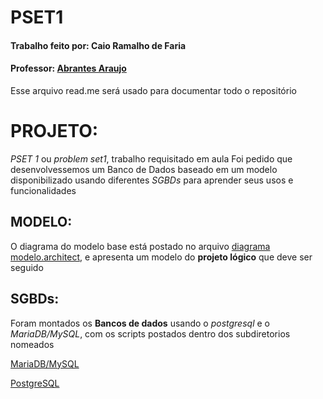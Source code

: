 # PSET1
#### Trabalho feito por: **Caio Ramalho de Faria**
#### Professor: [Abrantes Araujo](https://github.com/abrantesasf)
Esse arquivo read.me será usado para documentar todo o repositório

# PROJETO:
*PSET 1* ou *problem set1*, trabalho requisitado em aula
Foi pedido que desenvolvessemos um Banco de Dados baseado em um modelo disponibilizado usando diferentes *SGBDs* para aprender seus usos e funcionalidades


## MODELO:
O diagrama do modelo base está postado no arquivo [diagrama modelo.architect](https://github.com/RamalhoCaio/uvv_bd_1_CC1m/blob/main/diagrama%20modelo.architect), e apresenta um modelo do **projeto lógico** que deve ser seguido

## SGBDs:
Foram montados os **Bancos de dados** usando o *postgresql* e o *MariaDB/MySQL*, com os scripts postados dentro dos subdiretorios nomeados

[MariaDB/MySQL](https://github.com/RamalhoCaio/uvv_bd_1_CC1m/blob/main/MariaDB/Script)

[PostgreSQL](https://github.com/RamalhoCaio/uvv_bd_1_CC1m/tree/main/POSTGRESQL)
